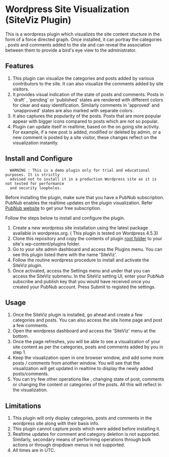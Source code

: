 # Wordpress Site Visualization (SiteViz Plugin)

This is a wordpress plugin which visualizes the site content stucture in the form of a force directed graph. Once installed, it can portray the categories , posts and comments added to the ste and can reveal the association between them to provide a bird's eye view to the administrator.     

## Features
1. This plugin can visualize the categories and posts added by various contributors to the site. It can also visualize the comments added by site visitors. 
2. It provides visual indication of the state of posts and comments. Posts in 'draft' , 'pending' or 'published' states are rendered with different colors for clear and easy identification. Similarly comments in 'approved' and 'unapproved' states are also marked with separate colors. 
3. It also captures the popularity of the posts. Posts that are more popular appear with bigger icons compared to posts which are not so popular.
4. Plugin can update itself in realtime, based on the on going site activity. For example, if a new post is added, modified or deleted by admin, or a new comment is posted by a site visitor, these changes reflect on the visualization instantly. 

## Install and Configure

      WARNING : This is a demo plugin only for trial and educational purposes. It is strictly
      advised not to install it in a production Wordpress site as it is not tested for performance
      and security loopholes.  

Before installing the plugin, make sure that you have a PubNub subscription. PubNub enables the realtime updates on the plugin visualization. Refer [PubNub website](http://www.pubnub.com) to get your free subscription.

Follow the steps below to install and configure the plugin.

1. Create a new wordpress site installation using the latest package available in wordpress.org. ( This plugin is tested on Wordpress 4.5.3)
2. Clone this repository and copy the contents of plugin [root folder](wordpress/wp-content/plugins/) to your site's wp-content/plugins folder.
3. Go to your site admin dashboard and access the Plugins menu. You can see this plugin listed there with the name 'SiteViz'.
4. Follow the routine wordpress procedure to install and activate the SiteViz plugin. 
5. Once activated, access the Settings menu and under that you can access the SiteViz submenu. In the SiteViz setting UI, enter your PubNub subscribe and publish key that you would have received once you created your PubNub account. Press Submit to registed the settings.

## Usage

1. Once the SiteViz plugin is installed, go ahead and create a few categories and posts. You can also access the site home page and post a few comments.
2. Open the wordpress dashboard and access the 'SiteViz' menu at the bottom. 
3. Once the page refreshes, you will be able to see a visualization of your site content as per the categories, posts and comments added by you in step 1.
4. Keep the visualization open in one browser window, and add some more posts / comments from another window. You will see that the visualization will get updated in realtime to display the newly added posts/comments. 
5. You can try few other operations like , changing state of post, comments or changing the content or categories of the posts. All this will reflect in the visualization. 

## Limitations
1. This plugin will only display categories, posts and comments in the wordpress site along with their basis info. 
2. This plugin cannot capture posts which were added before installing it.
3. Realtime updates for comment and category deletion is not supported. Similarly, secondary means of performing operations through bulk actions or through dropdown menus is not supported.
4. All times are in UTC.







